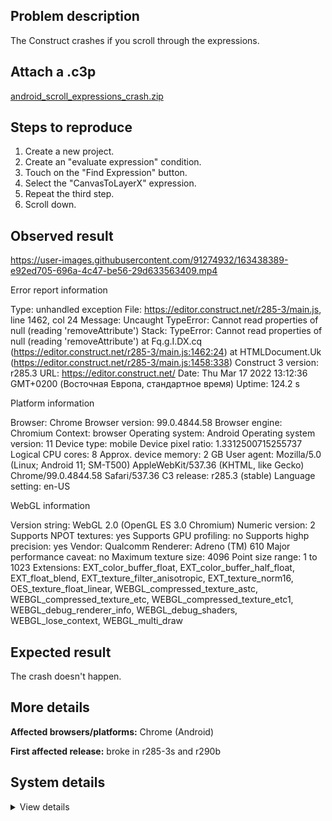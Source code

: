## Problem description

The Сonstruct crashes if you scroll through the expressions.

## Attach a .c3p

[android_scroll_expressions_crash.zip](https://github.com/WilsonPercival/WilsonPercival/files/8491000/android_scroll_expressions_crash.zip)

## Steps to reproduce

1. Create a new project.
2. Create an "evaluate expression" condition.
3. Touch on the "Find Expression" button.
4. Select the "CanvasToLayerX" expression.
5. Repeat the third step.
6. Scroll down.

## Observed result

https://user-images.githubusercontent.com/91274932/163438389-e92ed705-696a-4c47-be56-29d633563409.mp4

Error report information

Type: unhandled exception
File: https://editor.construct.net/r285-3/main.js, line 1462, col 24
Message: Uncaught TypeError: Cannot read properties of null (reading 'removeAttribute')
Stack: TypeError: Cannot read properties of null (reading 'removeAttribute') at Fq.g.I.DX.cq (https://editor.construct.net/r285-3/main.js:1462:24) at HTMLDocument.Uk (https://editor.construct.net/r285-3/main.js:1458:338)
Construct 3 version: r285.3
URL: https://editor.construct.net/
Date: Thu Mar 17 2022 13:12:36 GMT+0200 (Восточная Европа, стандартное время)
Uptime: 124.2 s

Platform information

Browser: Chrome
Browser version: 99.0.4844.58
Browser engine: Chromium
Context: browser
Operating system: Android
Operating system version: 11
Device type: mobile
Device pixel ratio: 1.3312500715255737
Logical CPU cores: 8
Approx. device memory: 2 GB
User agent: Mozilla/5.0 (Linux; Android 11; SM-T500) AppleWebKit/537.36 (KHTML, like Gecko) Chrome/99.0.4844.58 Safari/537.36
C3 release: r285.3 (stable)
Language setting: en-US

WebGL information

Version string: WebGL 2.0 (OpenGL ES 3.0 Chromium)
Numeric version: 2
Supports NPOT textures: yes
Supports GPU profiling: no
Supports highp precision: yes
Vendor: Qualcomm
Renderer: Adreno (TM) 610
Major performance caveat: no
Maximum texture size: 4096
Point size range: 1 to 1023
Extensions: EXT_color_buffer_float, EXT_color_buffer_half_float, EXT_float_blend, EXT_texture_filter_anisotropic, EXT_texture_norm16, OES_texture_float_linear, WEBGL_compressed_texture_astc, WEBGL_compressed_texture_etc, WEBGL_compressed_texture_etc1, WEBGL_debug_renderer_info, WEBGL_debug_shaders, WEBGL_lose_context, WEBGL_multi_draw

## Expected result

The crash doesn't happen.

## More details



**Affected browsers/platforms:** Chrome (Android)

**First affected release:** broke in r285-3s and r290b

## System details

<details><summary>View details</summary>

Platform information

Browser: Chrome
Browser version: 99.0.4844.58
Browser engine: Chromium
Context: browser
Operating system: Android
Operating system version: 11
Device type: mobile
Device pixel ratio: 1.3312500715255737
Logical CPU cores: 8
Approx. device memory: 2 GB
User agent: Mozilla/5.0 (Linux; Android 11; SM-T500) AppleWebKit/537.36 (KHTML, like Gecko) Chrome/99.0.4844.58 Safari/537.36
C3 release: r285.3 (stable)
Language setting: en-US

Local storage

Storage quota (approx): 13 gb
Storage usage (approx): 3.3 mb (0%)
Persistant storage: No

Browser support notes

This list contains missing features that are not required, but could improve performance or user experience if supported.

UI effects are disabled in settings.

WebGL information

Version string: WebGL 2.0 (OpenGL ES 3.0 Chromium)
Numeric version: 2
Supports NPOT textures: yes
Supports GPU profiling: no
Supports highp precision: yes
Vendor: Qualcomm
Renderer: Adreno (TM) 610
Major performance caveat: no
Maximum texture size: 4096
Point size range: 1 to 1023
Extensions:

EXT_color_buffer_float

EXT_color_buffer_half_float

EXT_float_blend

EXT_texture_filter_anisotropic

EXT_texture_norm16

OES_texture_float_linear

WEBGL_compressed_texture_astc

WEBGL_compressed_texture_etc

WEBGL_compressed_texture_etc1

WEBGL_debug_renderer_info

WEBGL_debug_shaders

WEBGL_lose_context

WEBGL_multi_draw

Audio information

System sample rate: 48000 Hz
Output channels: 2
Output interpretation: speakers
Supported decode formats:

WebM Opus (audio/webm; codecs=opus)

Ogg Opus (audio/ogg; codecs=opus)

WebM Vorbis (audio/webm; codecs=vorbis)

Ogg Vorbis (audio/ogg; codecs=vorbis)

MPEG-4 AAC (audio/mp4; codecs=mp4a.40.5)

MP3 (audio/mpeg)

FLAC (audio/flac)

PCM WAV (audio/wav; codecs=1)

Supported encode formats:

WebM Opus (audio/webm; codecs=opus)

Video information

Supported decode formats:

WebM AV1 (video/webm; codecs=av01.0.00M.08)

MP4 AV1 (video/mp4; codecs=av01.0.00M.08)

WebM VP9 (video/webm; codecs=vp9)

WebM VP8 (video/webm; codecs=vp8)

H.264 (video/mp4; codecs=avc1.42E01E)

Supported encode formats:

WebM VP9 (video/webm; codecs=vp9)

WebM VP8 (video/webm; codecs=vp8)

</details>

